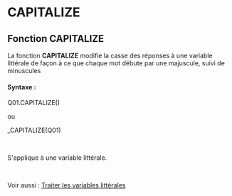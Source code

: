 # CAPITALIZE

## Fonction CAPITALIZE

La fonction **CAPITALIZE** modifie la casse des réponses à une variable littérale de façon à ce que chaque mot débute par une majuscule, suivi de minuscules

#### Syntaxe :&nbsp;

Q01.CAPITALIZE()

ou

\_CAPITALIZE(Q01)

&nbsp;

S'applique à une variable littérale.

&nbsp;

Voir aussi : [Traiter les variables littérales](<Traiterlesvariableslitterales.md>)